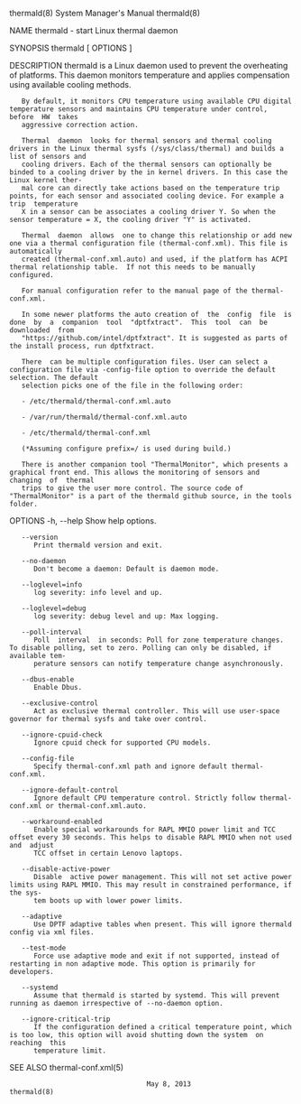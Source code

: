 thermald(8)							    System Manager's Manual							   thermald(8)

NAME
       thermald - start Linux thermal daemon

SYNOPSIS
       thermald	 [ OPTIONS ]

DESCRIPTION
       thermald	 is  a	Linux  daemon  used to prevent the overheating of platforms. This daemon monitors temperature and applies compensation using available
       cooling methods.

       By default, it monitors CPU temperature using available CPU digital temperature sensors and maintains CPU temperature under control,  before  HW	 takes
       aggressive correction action.

       Thermal	daemon	looks for thermal sensors and thermal cooling drivers in the Linux thermal sysfs (/sys/class/thermal) and builds a list of sensors and
       cooling drivers. Each of the thermal sensors can optionally be binded to a cooling driver by the in kernel drivers. In this case the Linux kernel ther‐
       mal core can directly take actions based on the temperature trip points, for each sensor and associated cooling device. For example a trip  temperature
       X in a sensor can be associates a cooling driver Y. So when the sensor temperature = X, the cooling driver "Y" is activated.

       Thermal	daemon	allows	one to change this relationship or add new one via a thermal configuration file (thermal-conf.xml). This file is automatically
       created (thermal-conf.xml.auto) and used, if the platform has ACPI thermal relationship table.  If not this needs to be manually configured.

       For manual configuration refer to the manual page of the thermal-conf.xml.

       In some newer platforms the auto creation of  the  config  file	is  done  by  a	 companion  tool  "dptfxtract".	 This  tool  can  be  downloaded  from
       "https://github.com/intel/dptfxtract". It is suggested as parts of the install process, run dptfxtract.

       There  can be multiple configuration files. User can select a configuration file via -config-file option to override the default selection. The default
       selection picks one of the file in the following order:

       - /etc/thermald/thermal-conf.xml.auto

       - /var/run/thermald/thermal-conf.xml.auto

       - /etc/thermald/thermal-conf.xml

       (*Assuming configure prefix=/ is used during build.)

       There is another companion tool "ThermalMonitor", which presents a graphical front end. This allows the monitoring of sensors and changing  of  thermal
       trips to give the user more control. The source code of "ThermalMonitor" is a part of the thermald github source, in the tools folder.

OPTIONS
       -h, --help
	      Show help options.

       --version
	      Print thermald version and exit.

       --no-daemon
	      Don't become a daemon: Default is daemon mode.

       --loglevel=info
	      log severity: info level and up.

       --loglevel=debug
	      log severity: debug level and up: Max logging.

       --poll-interval
	      Poll  interval  in seconds: Poll for zone temperature changes.  To disable polling, set to zero. Polling can only be disabled, if available tem‐
	      perature sensors can notify temperature change asynchronously.

       --dbus-enable
	      Enable Dbus.

       --exclusive-control
	      Act as exclusive thermal controller. This will use user-space governor for thermal sysfs and take over control.

       --ignore-cpuid-check
	      Ignore cpuid check for supported CPU models.

       --config-file
	      Specify thermal-conf.xml path and ignore default thermal-conf.xml.

       --ignore-default-control
	      Ignore default CPU temperature control. Strictly follow thermal-conf.xml or thermal-conf.xml.auto.

       --workaround-enabled
	      Enable special workarounds for RAPL MMIO power limit and TCC offset every 30 seconds. This helps to disable RAPL MMIO when not used  and	adjust
	      TCC offset in certain Lenovo laptops.

       --disable-active-power
	      Disable  active power management. This will not set active power limits using RAPL MMIO. This may result in constrained performance, if the sys‐
	      tem boots up with lower power limits.

       --adaptive
	      Use DPTF adaptive tables when present. This will ignore thermald config via xml files.

       --test-mode
	      Force use adaptive mode and exit if not supported, instead of restarting in non adaptive mode. This option is primarily for developers.

       --systemd
	      Assume that thermald is started by systemd. This will prevent running as daemon irrespective of --no-daemon option.

       --ignore-critical-trip
	      If the configuration defined a critical temperature point, which is too low, this option will avoid shutting down the system  on	reaching  this
	      temperature limit.

SEE ALSO
       thermal-conf.xml(5)

									  May 8, 2013								   thermald(8)
